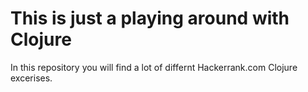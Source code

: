 This is just a playing around with Clojure
==========================================

In this repository you will find a lot of differnt Hackerrank.com Clojure excerises.


